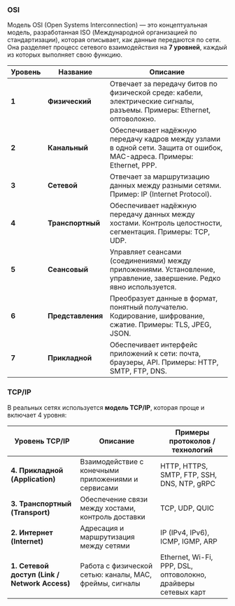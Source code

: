 ### OSI
Модель OSI (Open Systems Interconnection) — это концептуальная модель, разработанная ISO (Международной организацией по стандартизации), которая описывает, как данные передаются по сети. Она разделяет процесс сетевого взаимодействия на **7 уровней**, каждый из которых выполняет свою функцию.

|Уровень|Название|Описание|
|---|---|---|
|**1**|**Физический**|Отвечает за передачу битов по физической среде: кабели, электрические сигналы, разъемы. Примеры: Ethernet, оптоволокно.|
|**2**|**Канальный**|Обеспечивает надёжную передачу кадров между узлами в одной сети. Защита от ошибок, MAC-адреса. Примеры: Ethernet, PPP.|
|**3**|**Сетевой**|Отвечает за маршрутизацию данных между разными сетями. Пример: IP (Internet Protocol).|
|**4**|**Транспортный**|Обеспечивает надёжную передачу данных между хостами. Контроль целостности, сегментация. Примеры: TCP, UDP.|
|**5**|**Сеансовый**|Управляет сеансами (соединениями) между приложениями. Установление, управление, завершение. Редко явно используется.|
|**6**|**Представления**|Преобразует данные в формат, понятный получателю. Кодирование, шифрование, сжатие. Примеры: TLS, JPEG, JSON.|
|**7**|**Прикладной**|Обеспечивает интерфейс приложений к сети: почта, браузеры, API. Примеры: HTTP, SMTP, FTP, DNS.|

### TCP/IP
В реальных сетях используется **модель TCP/IP**, которая проще и включает 4 уровня:

| Уровень TCP/IP                                | Описание                                                | Примеры протоколов / технологий                               |
| --------------------------------------------- | ------------------------------------------------------- | ------------------------------------------------------------- |
| **4. Прикладной (Application)**               | Взаимодействие с конечными приложениями и сервисами     | HTTP, HTTPS, SMTP, FTP, SSH, DNS, NTP, gRPC                   |
| **3. Транспортный (Transport)**               | Обеспечение связи между хостами, контроль доставки      | TCP, UDP, QUIC                                                |
| **2. Интернет (Internet)**                    | Адресация и маршрутизация между сетями                  | IP (IPv4, IPv6), ICMP, IGMP, ARP                              |
| **1. Сетевой доступ (Link / Network Access)** | Работа с физической сетью: каналы, MAC, фреймы, сигналы | Ethernet, Wi-Fi, PPP, DSL, оптоволокно, драйверы сетевых карт |
